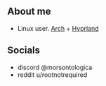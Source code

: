 ## About me
- Linux user. [Arch](https://archlinux.org/) + [Hyprland](https://github.com/hyprwm/hyprland)
    
## Socials
- discord @morsontologica
- reddit u/rootnotrequired

<!--
**morsontologica/morsontologica** is a ✨ _special_ ✨ repository because its `README.md` (this file) appears on your GitHub profile.
-->
